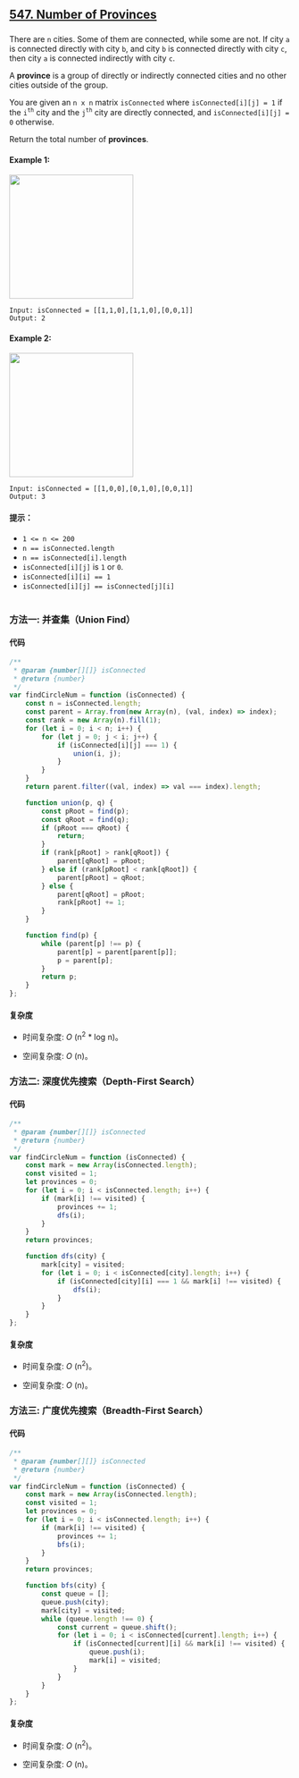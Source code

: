 ## [547. Number of Provinces](https://leetcode.com/problems/number-of-provinces/)

###

There are `n` cities. Some of them are connected, while some are not. If city `a` is connected directly with city `b`, and city `b` is connected directly with city `c`, then city `a` is connected indirectly with city `c`.

A **province** is a group of directly or indirectly connected cities and no other cities outside of the group.

You are given an `n x n` matrix `isConnected` where `isConnected[i][j] = 1` if the `i`<sup>`th`</sup> city and the `j`<sup>`th`</sup> city are directly connected, and `isConnected[i][j] = 0` otherwise.

Return the total number of **provinces**.

#### Example 1:

<img src="https://assets.leetcode.com/uploads/2020/12/24/graph1.jpg" width="222"  />

```
Input: isConnected = [[1,1,0],[1,1,0],[0,0,1]]
Output: 2
```

#### Example 2:

<img src="https://assets.leetcode.com/uploads/2020/12/24/graph2.jpg" width="222" />

```
Input: isConnected = [[1,0,0],[0,1,0],[0,0,1]]
Output: 3
```

#### 提示：

-   `1 <= n <= 200`
-   `n == isConnected.length`
-   `n == isConnected[i].length`
-   `isConnected[i][j]` is `1` or `0`.
-   `isConnected[i][i] == 1`
-   `isConnected[i][j] == isConnected[j][i]`

#

### 方法一: 并查集（Union Find）

#### 代码

```javascript
/**
 * @param {number[][]} isConnected
 * @return {number}
 */
var findCircleNum = function (isConnected) {
    const n = isConnected.length;
    const parent = Array.from(new Array(n), (val, index) => index);
    const rank = new Array(n).fill(1);
    for (let i = 0; i < n; i++) {
        for (let j = 0; j < i; j++) {
            if (isConnected[i][j] === 1) {
                union(i, j);
            }
        }
    }
    return parent.filter((val, index) => val === index).length;

    function union(p, q) {
        const pRoot = find(p);
        const qRoot = find(q);
        if (pRoot === qRoot) {
            return;
        }
        if (rank[pRoot] > rank[qRoot]) {
            parent[qRoot] = pRoot;
        } else if (rank[pRoot] < rank[qRoot]) {
            parent[pRoot] = qRoot;
        } else {
            parent[qRoot] = pRoot;
            rank[pRoot] += 1;
        }
    }

    function find(p) {
        while (parent[p] !== p) {
            parent[p] = parent[parent[p]];
            p = parent[p];
        }
        return p;
    }
};
```

#### 复杂度

-   时间复杂度: _O_ (n<sup>2</sup> \* log n)。

-   空间复杂度: _O_ (n)。

### 方法二: 深度优先搜索（Depth-First Search）

#### 代码

```javascript
/**
 * @param {number[][]} isConnected
 * @return {number}
 */
var findCircleNum = function (isConnected) {
    const mark = new Array(isConnected.length);
    const visited = 1;
    let provinces = 0;
    for (let i = 0; i < isConnected.length; i++) {
        if (mark[i] !== visited) {
            provinces += 1;
            dfs(i);
        }
    }
    return provinces;

    function dfs(city) {
        mark[city] = visited;
        for (let i = 0; i < isConnected[city].length; i++) {
            if (isConnected[city][i] === 1 && mark[i] !== visited) {
                dfs(i);
            }
        }
    }
};
```

#### 复杂度

-   时间复杂度: _O_ (n<sup>2</sup>)。

-   空间复杂度: _O_ (n)。

### 方法三: 广度优先搜索（Breadth-First Search）

#### 代码

```javascript
/**
 * @param {number[][]} isConnected
 * @return {number}
 */
var findCircleNum = function (isConnected) {
    const mark = new Array(isConnected.length);
    const visited = 1;
    let provinces = 0;
    for (let i = 0; i < isConnected.length; i++) {
        if (mark[i] !== visited) {
            provinces += 1;
            bfs(i);
        }
    }
    return provinces;

    function bfs(city) {
        const queue = [];
        queue.push(city);
        mark[city] = visited;
        while (queue.length !== 0) {
            const current = queue.shift();
            for (let i = 0; i < isConnected[current].length; i++) {
                if (isConnected[current][i] && mark[i] !== visited) {
                    queue.push(i);
                    mark[i] = visited;
                }
            }
        }
    }
};
```

#### 复杂度

-   时间复杂度: _O_ (n<sup>2</sup>)。

-   空间复杂度: _O_ (n)。
